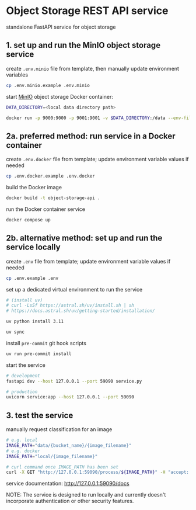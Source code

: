 # Object Storage REST API service

standalone FastAPI service for object storage


## 1. set up and run the MinIO object storage service

create `.env.minio` file from template, then manually update environment variables
```bash
cp .env.minio.example .env.minio
```

start [MinIO](https://github.com/minio/minio) object storage Docker container:
```bash
DATA_DIRECTORY=<local data directory path>

docker run -p 9000:9000 -p 9001:9001 -v $DATA_DIRECTORY:/data --env-file .env.minio quay.io/minio/minio server /data --console-address ":9001"
```


## 2a. preferred method: run service in a Docker container

create `.env.docker` file from template; update environment variable values if needed
```bash
cp .env.docker.example .env.docker
```

build the Docker image
```bash
docker build -t object-storage-api .
```

run the Docker container service
```bash
docker compose up
```


## 2b. alternative method: set up and run the service locally

create `.env` file from template; update environment variable values if needed
```bash
cp .env.example .env
```

set up a dedicated virtual environment to run the service
```bash
# (install uv)
# curl -LsSf https://astral.sh/uv/install.sh | sh
# https://docs.astral.sh/uv/getting-started/installation/

uv python install 3.11

uv sync
```

install `pre-commit` git hook scripts
```bash
uv run pre-commit install
```

start the service
```bash
# development
fastapi dev --host 127.0.0.1 --port 59090 service.py

# production
uvicorn service:app --host 127.0.0.1 --port 59090
```


## 3. test the service

manually request classification for an image
```bash
# e.g. local
IMAGE_PATH="data/{bucket_name}/{image_filename}"
# e.g. docker
IMAGE_PATH="local/{image_filename}"

# curl command once IMAGE_PATH has been set
curl -X GET "http://127.0.0.1:59090/process/${IMAGE_PATH}" -H "accept: application/json"
```

service documentation:
http://127.0.0.1:59090/docs

NOTE: The service is designed to run locally and currently doesn't incorporate authentication or other security features.

